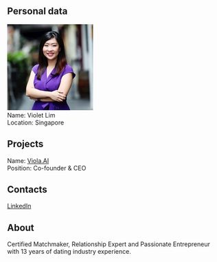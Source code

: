 ## Personal data
![violet lim photo](photo/violet_lim.jpg)  
Name:   Violet Lim  
Location: Singapore  
## Projects 
Name: [Viola.AI](../projects/viola_ai.md)  
Position: Co-founder & CEO   
## Contacts
[LinkedIn](https://www.linkedin.com/in/violetlim/)    
## About
Certified Matchmaker, Relationship Expert and Passionate Entrepreneur with 13 years of dating industry experience.
